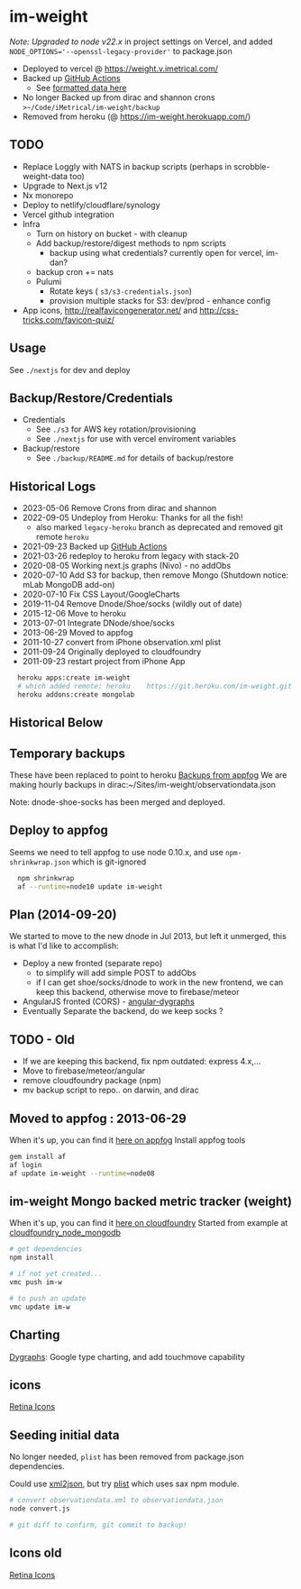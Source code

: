 # im-weight

*Note: Upgraded to node v22.x* in project settings on Vercel, and added `NODE_OPTIONS='--openssl-legacy-provider'` to package.json

- Deployed to vercel @ <https://weight.v.imetrical.com/>
- Backed up [GitHub Actions](https://github.com/daneroo/scrobble-weight-data/)
  - See [formatted data here](https://flatgithub.com/daneroo/scrobble-weight-data?filename=formatted.json)
- No longer Backed up from dirac and shannon crons `>~/Code/iMetrical/im-weight/backup`
- Removed from heroku (@ <https://im-weight.herokuapp.com/>)

## TODO

- Replace Loggly with NATS in backup scripts (perhaps in scrobble-weight-data too)
- Upgrade to Next.js v12
- Nx monorepo
- Deploy to netlify/cloudflare/synology
- Vercel github integration
- Infra
  - Turn on history on bucket - with cleanup
  - Add backup/restore/digest methods to npm scripts
    - backup using what credentials? currently open for vercel, im-dan?
  - backup cron += nats
  - Pulumi
    - Rotate keys ( `s3/s3-credentials.json`)
    - provision multiple stacks for S3: dev/prod - enhance config
- App icons, <http://realfavicongenerator.net/> and <http://css-tricks.com/favicon-quiz/>

## Usage

See `./nextjs` for dev and deploy

## Backup/Restore/Credentials

- Credentials
  - See `./s3` for AWS key rotation/provisioning
  - See `./nextjs` for use with vercel enviroment variables
- Backup/restore
  - See `./backup/README.md` for details of backup/restore

## Historical Logs

- 2023-05-06 Remove Crons from dirac and shannon
- 2022-09-05 Undeploy from Heroku: Thanks for all the fish!
  - also marked `legacy-heroku` branch as deprecated and removed git remote `heroku`
- 2021-09-23 Backed up [GitHub Actions](https://github.com/daneroo/scrobble-weight-data/)
- 2021-03-26 redeploy to heroku from legacy with stack-20
- 2020-08-05 Working next.js graphs (Nivo) - no addObs
- 2020-07-10 Add S3 for backup, then remove Mongo (Shutdown notice: mLab MongoDB add-on)
- 2020-07-10 Fix CSS Layout/GoogleCharts
- 2019-11-04 Remove Dnode/Shoe/socks (wildly out of date)
- 2015-12-06 Move to heroku
- 2013-07-01 Integrate DNode/shoe/socks
- 2013-06-29 Moved to appfog
- 2011-10-27 convert from iPhone observation.xml plist
- 2011-09-24 Originally deployed to cloudfoundry
- 2011-09-23 restart project from iPhone App

```bash
  heroku apps:create im-weight
  # which added remote: heroku    https://git.heroku.com/im-weight.git
  heroku addons:create mongolab
```

## Historical Below

## Temporary backups

These have been replaced to point to heroku
[Backups from appfog](http://im-weight.aws.af.cm/)
We are making hourly backups in dirac:~/Sites/im-weight/observationdata.json

Note: dnode-shoe-socks has been merged and deployed.

## Deploy to appfog

Seems we need to tell appfog to use node 0.10.x, and use `npm-shrinkwrap.json` which is git-ignored

```bash
  npm shrinkwrap
  af --runtime=node10 update im-weight
```

## Plan (2014-09-20)

We started to move to the new dnode in Jul 2013, but left it unmerged, this is what I'd like to accomplish:

- Deploy a new fronted (separate repo)
  - to simplify will add simple POST to addObs
  - if I can get shoe/socks/dnode to work in the new frontend, we can keep this backend, otherwise move to firebase/meteor
- AngularJS fronted (CORS) - [angular-dygraphs](http://cdjackson.github.io/angular-dygraphs/)
- Eventually Separate the backend, do we keep socks ?

## TODO - Old

- If we are keeping this backend, fix npm outdated: express 4.x,...
- Move to firebase/meteor/angular
- remove cloudfoundry package (npm)
- mv backup script to repo.. on darwin, and dirac

## Moved to appfog : 2013-06-29

When it's up, you can find it [here on appfog](http://im-weight.aws.af.cm/)
Install appfog tools

```bash
gem install af
af login
af update im-weight --runtime=node08
```

## im-weight Mongo backed metric tracker (weight)

When it's up, you can find it [here on cloudfoundry](http://im-w.cloudfoundry.com)
Started from example at
[cloudfoundry_node_mongodb](https://github.com/gatesvp/cloudfoundry_node_mongodb.git)

```bash
# get dependencies
npm install

# if not yet created...
vmc push im-w

# to push an update
vmc update im-w
```

## Charting

[Dygraphs](http://dygraphs.com/): Google type charting, and add touchmove capability

## icons

[Retina Icons](http://www.iconfinder.com/search/1/?q=iconset%3Atwg_retina_icons)

## Seeding initial data

No longer needed, `plist` has been removed from package.json dependencies.

Could use [xml2json](https://github.com/buglabs/node-xml2json), but try [plist](https://github.com/TooTallNate/node-plist) which uses sax npm module.

```bash
# convert observationdata.xml to observationdata.json
node convert.js

# git diff to confirm, git commit to backup!
```

## Icons old

[Retina Icons](http://www.iconfinder.com/search/1/?q=iconset%3Atwg_retina_icons)
